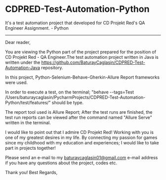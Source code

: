 # CDPRED-Test-Automation-Python
It's a test automation project that developed for CD Projekt Red's QA Engineer Assignment. - Python
********

Dear reader,

You are viewing the Python part of the project prepared for the position of CD Projekt Red - QA Engineer.The test automation project written in Java is written under the https://github.com/BaturayCaglasin/CDPRED-Test-Automation-Java repository.

In this project, Python-Selenium-Behave-Gherkin-Allure Report frameworks were used.

In order to execute a test, on the terminal; "behave --tags=Test  /Users/baturaycaglasin/PycharmProjects/CDPRED-Test-Automation-Python/test/features/" should be type.

The report tool used is Allure Report; After the test runs are finished, the test run reports can be viewed after the command named "Allure Serve" written in the terminal.

I would like to point out that I admire CD Projekt Red! Working with you is one of my greatest desires in my life. By connecting my passion for games since my childhood with my education and experiences; I would like to take part in projects together!

Please send an e-mail to my baturaycaglasin01@gmail.com e-mail address if you have any questions about the project, codes etc.

Thank you! Best Regards,
